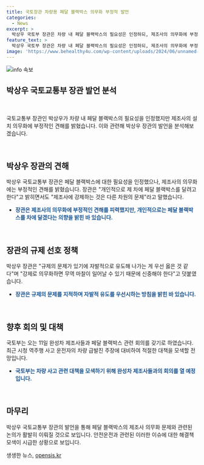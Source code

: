 ```yaml
---
title: 국토장관 차량용 페달 블랙박스 의무화 부정적 발언
categories:
  - News
excerpt: >
  박상우 국토부 장관은 차량 내 페달 블랙박스의 필요성은 인정하되, 제조사의 의무화에 부정적인 입장을 밝혔습니다. 국회 국토위 전체회의에서 개인적으로는 페달 블랙박스를 달고 싶다고 했지만, 강제하는 것은 다른 문제라고 강조했습니다. 규제 문제와 무역 마찰 우려를 언급하며 자발적 유도가 우선이라고 강조했습니다. 또한, 최근 시청 역주행 사고와 관련하여 완성차 제조사들과의 회의를 오는 11일에 예정했습니다.
feature_text: >
  박상우 국토부 장관은 차량 내 페달 블랙박스의 필요성은 인정하되, 제조사의 의무화에 부정적인 입장을 밝혔습니다. 국회 국토위 전체회의에서 개인적으로는 페달 블랙박스를 달고 싶다고 했지만, 강제하는 것은 다른 문제라고 강조했습니다. 규제 문제와 무역 마찰 우려를 언급하며 자발적 유도가 우선이라고 강조했습니다. 또한, 최근 시청 역주행 사고와 관련하여 완성차 제조사들과의 회의를 오는 11일에 예정했습니다.
image: 'https://www.behealthy4u.com/wp-content/uploads/2024/06/unnamed-file.png'
---
```


<p><img src="https://www.behealthy4u.com/wp-content/uploads/2024/06/unnamed-file.png" alt="info 속보" /></p>

<h2 data-ke-size="size24">박상우 국토교통부 장관 발언 분석</h2>

<p data-ke-size="size16">&nbsp;</p>

<p>국토교통부 장관인 박상우가 차량 내 페달 블랙박스의 필요성을 인정했지만 제조사의 설치 의무화에 부정적인 견해를 밝혔습니다. 이와 관련해 박상우 장관의 발언을 분석해보겠습니다.</p>

<p data-ke-size="size16">&nbsp;</p>

<h2 data-ke-size="size26">박상우 장관의 견해</h2>

<p data-ke-size="size16">박상우 국토교통부 장관은 페달 블랙박스에 대한 필요성을 인정했으나, 제조사의 의무화에는 부정적인 견해를 밝혔습니다. 장관은 "개인적으로 제 차에 페달 블랙박스를 달려고 한다"고 밝히면서도 "제조사에 강제하는 것은 다른 차원의 문제"라고 말했습니다.</p>

<ul>
<li><b><span style="color: #1a5490;">장관은 제조사의 의무화에 부정적인 견해를 피력했지만, 개인적으로는 페달 블랙박스를 차에 달겠다는 의향을 밝힌 바 있습니다.
</span></b></li>
</ul>

<p data-ke-size="size16">&nbsp;</p>

<h2 data-ke-size="size26">장관의 규제 선호 정책</h2>

<p data-ke-size="size16">박상우 장관은 "규제의 문제가 있기에 자발적으로 유도해 나가는 게 우선 옳은 것 같다"며 "강제로 의무화하면 무역 마찰이 일어날 수 있기 때문에 신중해야 한다"고 덧붙였습니다.</p>

<ul>
<li><b><span style="color: #1a5490;">장관은 규제의 문제를 지적하며 자발적 유도를 우선시하는 방침을 밝힌 바 있습니다.</span></b></li>
</ul>

<p data-ke-size="size16">&nbsp;</p>

<h2 data-ke-size="size26">향후 회의 및 대책</h2>

<p data-ke-size="size16">국토부는 오는 11일 완성차 제조사들과 페달 블랙박스 관련 회의를 갖기로 하였습니다. 최근 시청 역주행 사고 운전자의 차량 급발진 주장에 대비하여 적절한 대책을 모색할 전망입니다.</p>

<ul>
<li><b><span style="color: #1a5490;">국토부는 차량 사고 관련 대책을 모색하기 위해 완성차 제조사들과의 회의를 열 예정입니다.</span></b></li>
</ul>

<p data-ke-size="size16">&nbsp;</p>

<h2 data-ke-size="size26">마무리</h2>

<p data-ke-size="size16">박상우 국토교통부 장관의 발언을 통해 페달 블랙박스의 제조사 의무화 문제와 관련된 논의가 활발히 이뤄질 것으로 보입니다. 안전운전과 관련된 이러한 이슈에 대한 해결책 모색이 시급한 상황으로 보입니다.</p>
생생한 뉴스, <a href="https://opensis.kr" rel="dofollow">opensis.kr</a>


